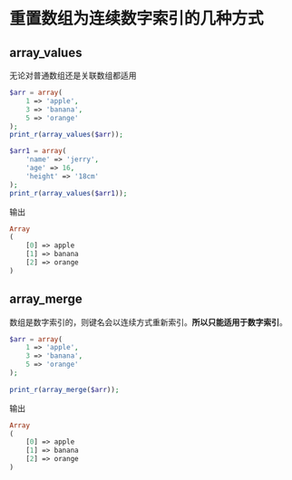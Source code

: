 # 重置数组为连续数字索引的几种方式

## **array_values**

无论对普通数组还是关联数组都适用

```php
$arr = array(  
    1 => 'apple',  
    3 => 'banana',  
    5 => 'orange'  
);  
print_r(array_values($arr)); 
```

```php
$arr1 = array(  
    'name' => 'jerry',  
    'age' => 16,  
    'height' => '18cm'  
);  
print_r(array_values($arr1));  
```

输出

```php
Array  
(  
    [0] => apple  
    [1] => banana  
    [2] => orange  
) 
```



## array_merge

数组是数字索引的，则键名会以连续方式重新索引。**所以只能适用于数字索引**。

```php
$arr = array(  
    1 => 'apple',  
    3 => 'banana',  
    5 => 'orange'  
);  
  
print_r(array_merge($arr)); 
```

输出

```php
Array  
(  
    [0] => apple  
    [1] => banana  
    [2] => orange  
) 
```



